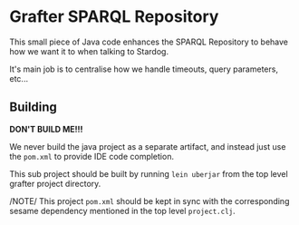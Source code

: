 # Grafter SPARQL Repository

This small piece of Java code enhances the SPARQL Repository to behave how we
want it to when talking to Stardog.

It's main job is to centralise how we handle timeouts, query parameters, etc...

## Building

**DON'T BUILD ME!!!**

We never build the java project as a separate artifact, and instead
just use the `pom.xml` to provide IDE code completion.

This sub project should be built by running `lein uberjar` from the
top level grafter project directory.

/NOTE/ This project `pom.xml` should be kept in sync with the
corresponding sesame dependency mentioned in the top level `project.clj`.
